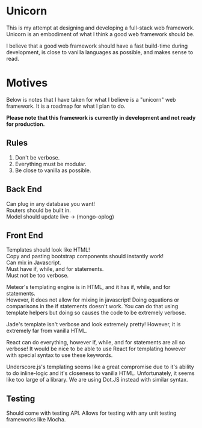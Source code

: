 
# Unicorn
This is my attempt at designing and developing a full-stack web framework. Unicorn is an embodiment of what I think a good web framework should be.  
  
I believe that a good web framework should have a fast build-time during development, is close to vanilla languages as possible, and makes sense to read.  

# Motives
Below is notes that I have taken for what I believe is a "unicorn" web framework. It is a roadmap for what I plan to do.

**Please note that this framework is currently in development and not ready for production.**
  
## Rules
1. Don't be verbose.  
2. Everything must be modular.  
3. Be close to vanilla as possible.  

## Back End
Can plug in any database you want!  
Routers should be built in.  
Model should update live -> (mongo-oplog)  

## Front End
Templates should look like HTML!  
Copy and pasting bootstrap components should instantly work!  
Can mix in Javascript.  
Must have if, while, and for statements.  
Must not be too verbose.  
  
Meteor's templating engine is in HTML, and it has if, while, and for statements.  
However, it does not allow for mixing in javascript! Doing equations or comparisons in the if statements doesn't work. You can do that using template helpers but doing so causes the code to be extremely verbose.  
    
Jade's template isn't verbose and look extremely pretty! However, it is extremely far from vanilla HTML.  
  
React can do everything, however if, while, and for statements are all so verbose! It would be nice to be able to use React for templating however with special syntax to use these keywords.  

Underscore.js's templating seems like a great compromise due to it's ability to do inline-logic and it's closeness to vanilla HTML. Unfortunately, it seems like too large of a library. We are using Dot.JS instead with similar syntax.

## Testing
Should come with testing API.
Allows for testing with any unit testing frameworks like Mocha.

